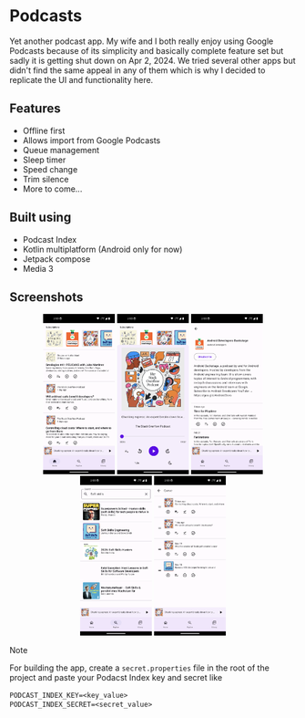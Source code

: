 # Podcasts

Yet another podcast app. My wife and I both really enjoy using Google Podcasts because of its 
simplicity and basically complete feature set but sadly it is getting shut down on Apr 2, 2024. 
We tried several other apps but didn't find the same appeal in any of them which is why I decided 
to replicate the UI and functionality here.

## Features
- Offline first 
- Allows import from Google Podcasts
- Queue management
- Sleep timer
- Speed change 
- Trim silence 
- More to come...

## Built using 
- Podcast Index
- Kotlin multiplatform (Android only for now)
- Jetpack compose
- Media 3

## Screenshots
<p align="center">
<img src="https://github.com/ramitsuri/podcasts/blob/13b254bef54712c712ef835cc60bbc07ced6c3a7/images/1.png" width="25%"  alt="1.png"/>
<img src="https://github.com/ramitsuri/podcasts/blob/13b254bef54712c712ef835cc60bbc07ced6c3a7/images/2.png" width="25%"  alt="2.png"/>
<img src="https://github.com/ramitsuri/podcasts/blob/13b254bef54712c712ef835cc60bbc07ced6c3a7/images/3.png" width="25%"  alt="3.png"/>
<img src="https://github.com/ramitsuri/podcasts/blob/13b254bef54712c712ef835cc60bbc07ced6c3a7/images/4.png" width="25%"  alt="4.png"/>
<img src="https://github.com/ramitsuri/podcasts/blob/13b254bef54712c712ef835cc60bbc07ced6c3a7/images/5.png" width="25%"  alt="5.png"/>
</p>

> [!NOTE]
> For building the app, create a `secret.properties` file in the root of the project and paste
> your Podacst Index key and secret like
> ```
> PODCAST_INDEX_KEY=<key_value>
> PODCAST_INDEX_SECRET=<secret_value>
> ```
